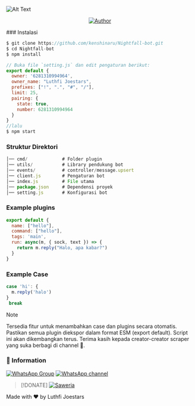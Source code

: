 ![Alt Text](https://files.catbox.moe/7rd8t5.jpg)
<p align="center">
<a href="https://github.com/kenshinaru"><img title="Author" src="https://img.shields.io/badge/Creator-Luthfi Joestars-red.svg?style=for-the-badge&logo=github"></a>
</p>
### Instalasi

```js
$ git clone https://github.com/kenshinaru/Nightfall-bot.git
$ cd Nightfall-bot
$ npm install

// Buka file `setting.js` dan edit pengaturan berikut:  
export default {
  owner: '6281310994964',
  owner_name: "Luthfi Joestars",
  prefixes: ["!", ".", "#", "/"],
  limit: 25,
  pairing: {
    state: true,
    number: 6281310994964
  }
}
//lalu
$ npm start
```

### Struktur Direktori
```js
│── cmd/             # Folder plugin
│── utils/           # Library pendukung bot
│── events/          # controller/message.upsert
│── client.js        # Pengaturan bot
│── index.js         # File utama
│── package.json     # Dependensi proyek
│── setting.js       # Konfigurasi bot
```

### Example plugins
```js
export default {
  name: ["hello"],
  command: ["hello"],
  tags: 'main',
  run: async(m, { sock, text }) => {
    return m.reply("Halo, apa kabar?")
  }
}
```

### Example Case
```js
case 'hi': {
  m.reply('halo')
}
 break
```

> [!NOTE]
> Tersedia fitur untuk menambahkan case dan plugins secara otomatis.
> Pastikan semua plugin diekspor dalam format ESM (export default).
> Script ini akan dikembangkan terus.
> Terima kasih kepada creator-creator scraper yang suka berbagi di channel 🫡.

### 📡 Information 
[![WhatsApp Group](https://img.shields.io/badge/WhatsApp%20Group-25D366?style=for-the-badge&logo=whatsapp&logoColor=white)](https://chat.whatsapp.com/IAeLNlXD1Y1BogudzDlGiV)
[![WhatsApp channel](https://img.shields.io/badge/WhatsApp%20Channel-25D366?style=for-the-badge&logo=whatsapp&logoColor=white)](https://whatsapp.com/channel/0029VaXH9kE0G0XZqZFYKo0K)

> [!DONATE]
> <a href="https://saweria.co/donate/kenshinn"><img alt="Saweria" src="https://img.shields.io/badge/Saweria-F16061?style=for-the-badge&logo=ko-fi&logoColor=white" /></a>

Made with ❤️ by Luthfi Joestars
